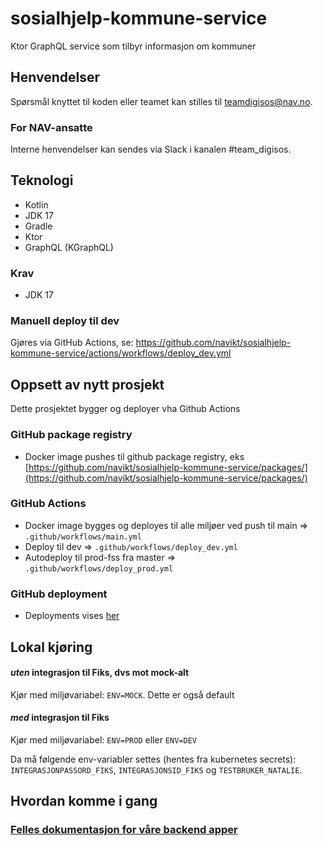# sosialhjelp-kommune-service
Ktor GraphQL service som tilbyr informasjon om kommuner

## Henvendelser
Spørsmål knyttet til koden eller teamet kan stilles til teamdigisos@nav.no.

### For NAV-ansatte
Interne henvendelser kan sendes via Slack i kanalen #team_digisos.

## Teknologi
* Kotlin
* JDK 17
* Gradle
* Ktor
* GraphQL (KGraphQL)

### Krav
- JDK 17

### Manuell deploy til dev
Gjøres via GitHub Actions, se: https://github.com/navikt/sosialhjelp-kommune-service/actions/workflows/deploy_dev.yml

## Oppsett av nytt prosjekt
Dette prosjektet bygger og deployer vha Github Actions

### GitHub package registry
- Docker image pushes til github package registry, eks [https://github.com/navikt/sosialhjelp-kommune-service/packages/](https://github.com/navikt/sosialhjelp-kommune-service/packages/)

### GitHub Actions
- Docker image bygges og deployes til alle miljøer ved push til main => `.github/workflows/main.yml`
- Deploy til dev => `.github/workflows/deploy_dev.yml`
- Autodeploy til prod-fss fra master => `.github/workflows/deploy_prod.yml`

### GitHub deployment
- Deployments vises [her](https://github.com/navikt/sosialhjelp-kommune-service/deployments)

## Lokal kjøring
#### *uten* integrasjon til Fiks, dvs mot mock-alt
Kjør med miljøvariabel: `ENV=MOCK`. Dette er også default
#### *med* integrasjon til Fiks
Kjør med miljøvariabel: `ENV=PROD` eller `ENV=DEV`

Da må følgende env-variabler settes (hentes fra kubernetes secrets): \
`INTEGRASJONPASSORD_FIKS`, `INTEGRASJONSID_FIKS` og `TESTBRUKER_NATALIE`.

## Hvordan komme i gang
### [Felles dokumentasjon for våre backend apper](https://github.com/navikt/digisos/blob/main/oppsett-devmiljo.md#backend-gradle)
